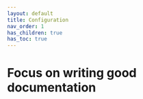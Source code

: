 ```yaml
---
layout: default
title: Configuration
nav_order: 1
has_children: true
has_toc: true
---
```


# Focus on writing good documentation
